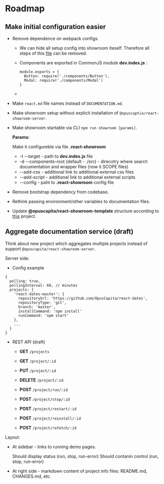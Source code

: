 # Roadmap

## Make initial configuration easier

* Remove dependence on webpack configs.

  * We can hide all setup config into showroom iteself. Therefore all steps of this [file](https://github.com/OpusCapita/react-showroom-client/blob/d6984d1011ebc3ae83cca068e2349b41b0f9113e/docs/embedded.md) can be removed.
  * Components are exported in CommonJS module **dev.index.js** :
  
    ```
    module.exports = {
      Button: require('./components/Button'),
      Modal: require('./components/Modal')
    }
    ```
  * 
  
* Make `react.md` file names instead of `DOCUMENTATION.md`.
* Make showroom setup without explicit installation of `@opuscaptia/react-showroom-server`.
* Make showroom startable via CLI `npm run showroom [params]`.
  
  **Params:**
  
  Make it configureble via file **.react-showroom**

  * -t --target - path to **dev.index.js** file
  * -d --components-root (default - ./src) - direcotry where search documentation and wrapper files (now it SCOPE files)
  * --add-css - additional link to additional external css files
  * --add-script - additional link to additional external scripts
  * --config - paht to **.react-showroom** config file
  
* Remove bootstrap dependency from codebase.
* Rethink passing environment/other variables to documentation files.
* Update **@opuscapita/react-showroom-template** structure according to [this](https://github.com/OpusCapita/npm-module-template) project.

## Aggregate documentation service (draft)

Think about new project which aggregates multiple projects instead of support `@opuscapita/react-showroom-server`. 

Server side:

* Config example

```
{
  polling: true,
  pollingInterval: 60, // minutes
  projects: {
    'react-dates-master': {
      repositoryUrl: 'https://github.com/OpusCapita/react-dates',
      repositoryType: 'git',
      branch: 'master',
      installCommand: 'npm install'
      runCommand: 'npm start'
    },
    ...
  }
}
```

* REST API (draft)

  * **GET** `/projects`
  * **GET** `/project/:id`
  * **PUT** `/project/:id`
  * **DELETE** `/project/:id`

  * **POST** `/project/run/:id`
  * **POST** `/project/stop/:id`
  * **POST** `/project/restart/:id`
  * **POST** `/project/reinstall/:id`
  * **POST** `/project/refetch/:id`

Layout:

* At sidebar - links to running demo pages.

  Should display status (run, stop, run-error)
  Should contanin control (run, stop, run-error)
  
* At right side - markdown content of project info files: README.md, CHANGES.md, etc.
